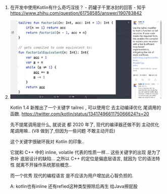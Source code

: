 1. 在开发中使用Kotlin有什么奇巧淫技？ - 药罐子千里冰封的回答 - 知乎 https://www.zhihu.com/question/61758585/answer/190783842

2. ![image-20201224234712461](docs/image-20201224234712461.png)

   Kotlin 1.4 新推出了一个关键字 tailrec , 可以使用它 去主动编译优化 尾调用的函数. 
   https://twitter.com/kotlin/status/1341749661175066624?s=20

   先不提尾调用是什么, 就说说 都 2020 年了, 现代的编译器还做不到 主动优化尾调用嘛.. (V8 做到了,但因为一些问题 不敢主动开启)

   这个关键字很破环我对 Kotlin 的印象..

   它就和 C++ 中的 inline, volatile 代表的性质一样... 这些关键字的出现 是为了弥补 底层设计的缺陷... 之所以 C++ 的定位是偏底层语言, 就因为 它的语法特性 就离不开操作系统那些概念..

   而一个优秀 现代的编程语言 是不应该为用户增加此心智负担的.

   A: kotlin也有inline 还有refied这种类型擦除后再生 给Java擦屁股